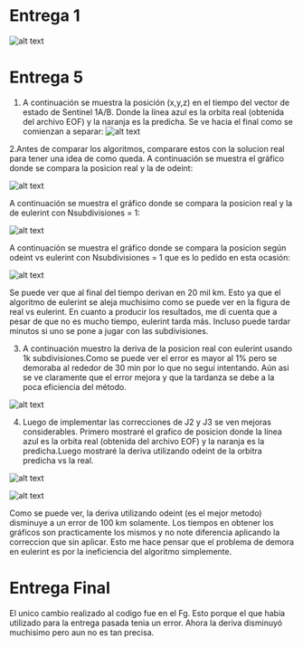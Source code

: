 # Entrega 1

![alt text](https://github.com/FelipeAravenaR98/MCOC2020-P1/blob/master/Trayectoria%20para%20distintos%20vientos.%20Entrega%201..png?raw=true)

# Entrega 5

1. A continuación se muestra la posición (x,y,z) en el tiempo del vector de estado de Sentinel 1A/B. Donde la línea azul es la orbita real (obtenida del archivo EOF) y la naranja es la predicha. Se ve hacia el final como se comienzan a separar:
![alt text](https://github.com/FelipeAravenaR98/MCOC2020-P1/blob/master/Entrega%205/Posicion%20sin%20Correccion.png?raw=true)

2.Antes de comparar los algoritmos, comparare estos con la solucion real para tener una idea de como queda.
A continuación se muestra el gráfico donde se compara  la posicion real y la de odeint:

![alt text](https://github.com/FelipeAravenaR98/MCOC2020-P1/blob/master/Entrega%205/Deriva%20odeint%20sin%20correccion.png?raw=true)

A continuación se muestra el gráfico donde se compara  la posicion real y la de eulerint con Nsubdivisiones = 1:

![alt text](https://github.com/FelipeAravenaR98/MCOC2020-P1/blob/master/Entrega%205/Deriva%20eulerint%20sin%20correccion.png?raw=true)

A continuación se muestra el gráfico donde se compara  la posicion según odeint vs eulerint con Nsubdivisiones = 1 que es lo pedido en esta ocasión:

![alt text](https://github.com/FelipeAravenaR98/MCOC2020-P1/blob/master/Entrega%205/Eulerint%20vs%20odeint.png?raw=true)

Se puede ver que al final del tiempo derivan en 20 mil km. Esto ya que el algoritmo de eulerint se aleja muchisimo como se puede ver en la figura de real vs eulerint. En cuanto a producir los resultados, me di cuenta que a pesar de que no es mucho tiempo, eulerint tarda más. Incluso puede tardar minutos si uno se pone a jugar con las subdivisiones.


3. A continuación muestro la deriva de la posicion real con eulerint usando 1k subdivisiones.Como se puede ver el error es mayor al 1% pero se demoraba al rededor de 30 min por lo que no seguí intentando. Aún asi se ve claramente que el error mejora y que la tardanza se debe a la poca eficiencia del método.

![alt text](https://github.com/FelipeAravenaR98/MCOC2020-P1/blob/master/Entrega%205/Diferencia%20eulerin%20vs%20real%20con%20mil%20subdivisiones.png?raw=true)

4. Luego de implementar las correcciones de J2 y J3 se ven mejoras considerables. Primero mostraré el grafico de posicion donde la línea azul es la orbita real (obtenida del archivo EOF) y la naranja es la predicha.Luego mostraré la deriva utilizando odeint de la orbitra predicha vs la real. 

![alt text](https://github.com/FelipeAravenaR98/MCOC2020-P1/blob/master/Entrega%205/Posicion%20con%20Correccion.png?raw=true)


![alt text](https://github.com/FelipeAravenaR98/MCOC2020-P1/blob/master/Entrega%205/Deriva%20Correccion%20Odeint.png?raw=true)


Como se puede ver, la deriva utilizando odeint (es el mejor metodo) disminuye a un error de 100 km solamente. Los tiempos en obtener los gráficos son practicamente los mismos y no note diferencia aplicando la correccion que sin aplicar. Esto me hace pensar que el problema de demora en eulerint es por la ineficiencia del algoritmo simplemente.

# Entrega Final

El unico cambio realizado al codigo fue en el Fg. Esto porque el que habia utilizado para la entrega pasada tenia un error. Ahora la deriva disminuyó muchisimo pero aun no es tan precisa.




